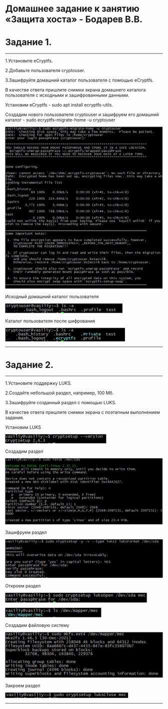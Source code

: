 # Домашнее задание к занятию «Защита хоста» - Бодарев В.В.

# Задание 1.

---
1.Установите eCryptfs.

2.Добавьте пользователя cryptouser.

3.Зашифруйте домашний каталог пользователя с помощью eCryptfs.

В качестве ответа пришлите снимки экрана домашнего каталога пользователя с исходными и зашифрованными данными.

Установим eCryptfs - sudo apt install ecryptfs-utils.

Создадим нового пользователя cryptouser и зашифруем его домашний каталог - 
sudo ecryptfs-migrate-home -u cryptouser

![image alt](https://github.com/vasionxxx/devhw2/blob/main/CICD/8_1.jpg)

Исходный домашний каталог пользователя

![image alt](https://github.com/vasionxxx/devhw2/blob/main/CICD/8_2.JPG)

Каталог пользователя после шифрования

![image alt](https://github.com/vasionxxx/devhw2/blob/main/CICD/8_3.JPG)

---

# Задание 2.

---

1.Установите поддержку LUKS.

2.Создайте небольшой раздел, например, 100 Мб.

3.Зашифруйте созданный раздел с помощью LUKS.

В качестве ответа пришлите снимки экрана с поэтапным выполнением задания.

Установим LUKS

![image alt](https://github.com/vasionxxx/devhw2/blob/main/CICD/8_4.JPG)

Создадим раздел

![image alt](https://github.com/vasionxxx/devhw2/blob/main/CICD/8_5.JPG)

Зашифруем раздел 

![image alt](https://github.com/vasionxxx/devhw2/blob/main/CICD/8_6.JPG)

Откроем раздел

![image alt](https://github.com/vasionxxx/devhw2/blob/main/CICD/8_7.JPG)

![image alt](https://github.com/vasionxxx/devhw2/blob/main/CICD/8_8.JPG)

Создадим файловую систему 

![image alt](https://github.com/vasionxxx/devhw2/blob/main/CICD/8_9.JPG)

Закроем раздел

![image alt](https://github.com/vasionxxx/devhw2/blob/main/CICD/8_10.JPG)

---


